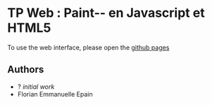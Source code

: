 # TP Web : Paint-- en Javascript et HTML5

To use the web interface, please open the [github pages](https://wabtey.github.io/WE_TP1_Web)

## Authors

- ? *initial work*
- Florian Emmanuelle Epain

